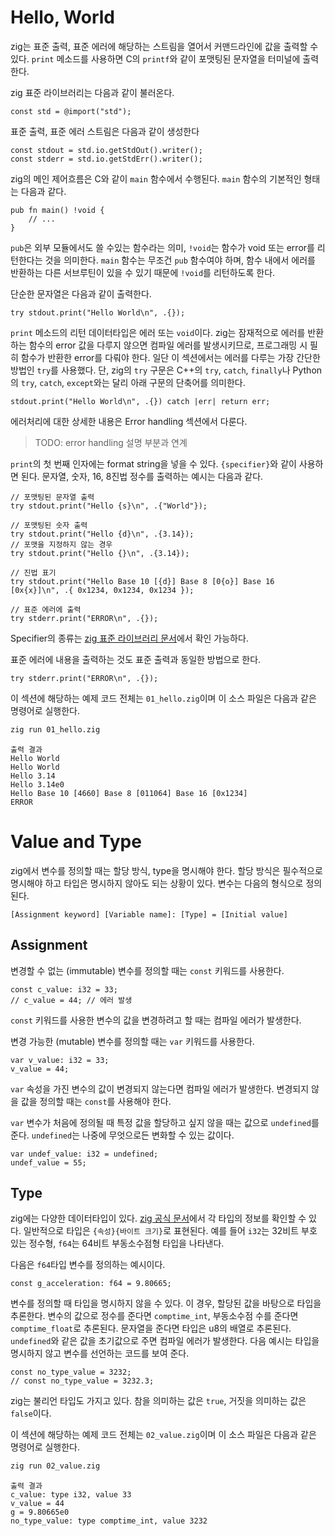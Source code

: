 # Hello, World

zig는 표준 출력, 표준 에러에 해당하는 스트림을 열어서 커맨드라인에 값을 출력할 수 있다. `print` 메소드를 사용하면 C의 `printf`와 같이 포맷팅된 문자열을 터미널에 출력한다.

zig 표준 라이브러리는 다음과 같이 불러온다.

```zig
const std = @import("std");
```

표준 출력, 표준 에러 스트림은 다음과 같이 생성한다

```zig
const stdout = std.io.getStdOut().writer();
const stderr = std.io.getStdErr().writer();
```

zig의 메인 제어흐름은 C와 같이 `main` 함수에서 수행된다. `main` 함수의 기본적인 형태는 다음과 같다.

```zig
pub fn main() !void {
    // ...
}
```

`pub`은 외부 모듈에서도 쓸 수있는 함수라는 의미, `!void`는 함수가 void 또는 error를 리턴한다는 것을 의미한다. `main` 함수는 무조건 `pub` 함수여야 하며, 함수 내에서 에러를 반환하는 다른 서브루틴이 있을 수 있기 때문에 `!void`를 리턴하도록 한다.

단순한 문자열은 다음과 같이 출력한다.

```zig
try stdout.print("Hello World\n", .{});
```

`print` 메소드의 리턴 데이터타입은 에러 또는 `void`이다. zig는 잠재적으로 에러를 반환하는 함수의 error 값을 다루지 않으면 컴파일 에러를 발생시키므로, 프로그래밍 시 필히 함수가 반환한 error를 다뤄야 한다.  일단 이 섹션에서는 에러를 다루는 가장 간단한 방법인 `try`를 사용했다. 단, zig의 `try` 구문은 C++의 `try`, `catch`, `finally`나 Python의 `try`, `catch`, `except`와는 달리 아래 구문의 단축어를 의미한다.

```zig
stdout.print("Hello World\n", .{}) catch |err| return err;
```

에러처리에 대한 상세한 내용은 Error handling 섹션에서 다룬다.

> TODO: error handling 설명 부분과 연계

`print`의 첫 번째 인자에는 format string을 넣을 수 있다. `{specifier}`와 같이 사용하면 된다. 문자열, 숫자, 16, 8진법 정수를 출력하는 예시는 다음과 같다.

```zig
// 포맷팅된 문자열 출력
try stdout.print("Hello {s}\n", .{"World"});

// 포맷팅된 숫자 출력
try stdout.print("Hello {d}\n", .{3.14});
// 포맷을 지정하지 않는 경우
try stdout.print("Hello {}\n", .{3.14});

// 진법 표기
try stdout.print("Hello Base 10 [{d}] Base 8 [0{o}] Base 16 [0x{x}]\n", .{ 0x1234, 0x1234, 0x1234 });

// 표준 에러에 출력
try stderr.print("ERROR\n", .{});
```

Specifier의 종류는 [zig 표준 라이브러리 문서](https://ziglang.org/documentation/master/std/#std.fmt.format)에서 확인 가능하다.

표준 에러에 내용을 출력하는 것도 표준 출력과 동일한 방법으로 한다.

```zig
try stderr.print("ERROR\n", .{});
```

이 섹션에 해당하는 예제 코드 전체는 `01_hello.zig`이며 이 소스 파일은 다음과 같은 명령어로 실행한다.

```bash
zig run 01_hello.zig
```

```
출력 결과
Hello World
Hello World
Hello 3.14
Hello 3.14e0
Hello Base 10 [4660] Base 8 [011064] Base 16 [0x1234]
ERROR
```

# Value and Type

zig에서 변수를 정의할 때는 할당 방식, type을 명시해야 한다. 할당 방식은 필수적으로 명시해야 하고 타입은 명시하지 않아도 되는 상황이 있다. 변수는 다음의 형식으로 정의된다.

```
[Assignment keyword] [Variable name]: [Type] = [Initial value]
```

## Assignment

변경할 수 없는 (immutable) 변수를 정의할 때는 `const` 키워드를 사용한다.

```zig
const c_value: i32 = 33;
// c_value = 44; // 에러 발생
```

`const` 키워드를 사용한 변수의 값을 변경하려고 할 때는 컴파일 에러가 발생한다.

변경 가능한 (mutable) 변수를 정의할 때는 `var` 키워드를 사용한다.

```zig
var v_value: i32 = 33;
v_value = 44;
```

`var` 속성을 가진 변수의 값이 변경되지 않는다면 컴파일 에러가 발생한다. 변경되지 않을 값을 정의할 때는 `const`를 사용해야 한다.

`var` 변수가 처음에 정의될 때 특정 값을 할당하고 싶지 않을 때는 값으로 `undefined`를 준다. `undefined`는 나중에 무엇으로든 변화할 수 있는 값이다.

```zig
var undef_value: i32 = undefined;
undef_value = 55;
```

## Type

zig에는 다양한 데이터타입이 있다. [zig 공식 문서](https://ziglang.org/documentation/0.12.0/#Primitive-Types)에서 각 타입의 정보를 확인할 수 있다. 일반적으로 타입은 `{속성}{바이트 크기}`로 표현된다. 예를 들어 `i32`는 32비트 부호 있는 정수형, `f64`는 64비트 부동소수점형 타입을 나타낸다.

다음은 `f64`타입 변수를 정의하는 예시이다.

```zig
const g_acceleration: f64 = 9.80665;
```

변수를 정의할 때 타입을 명시하지 않을 수 있다. 이 경우, 할당된 값을 바탕으로 타입을 추론한다. 변수의 값으로 정수를 준다면 `comptime_int`, 부동소수점 수를 준다면 `comptime_float`로 추론된다. 문자열을 준다면 타입은 u8의 배열로 추론된다. `undefined`와 같은 값을 초기값으로 주면 컴파일 에러가 발생한다. 다음 예시는 타입을 명시하지 않고 변수를 선언하는 코드를 보여 준다.

```zig
const no_type_value = 3232;
// const no_type_value = 3232.3;
```

zig는 불리언 타입도 가지고 있다. 참을 의미하는 값은 `true`, 거짓을 의미하는 값은 `false`이다.

이 섹션에 해당하는 예제 코드 전체는 `02_value.zig`이며 이 소스 파일은 다음과 같은 명령어로 실행한다.

```bash
zig run 02_value.zig
```

```
출력 결과
c_value: type i32, value 33
v_value = 44
g = 9.80665e0
no_type_value: type comptime_int, value 3232
```
